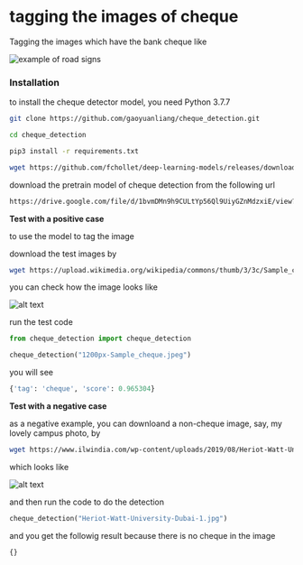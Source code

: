 # tagging the images of cheque

Tagging the images which have the bank cheque like

![example of road signs](https://freechequewriter.com/cs/image/TheCommercialBankOfQatar_QA.jpg)

### Installation

to install the cheque detector model, you need Python 3.7.7 

```bash
git clone https://github.com/gaoyuanliang/cheque_detection.git

cd cheque_detection

pip3 install -r requirements.txt

wget https://github.com/fchollet/deep-learning-models/releases/download/v0.4/xception_weights_tf_dim_ordering_tf_kernels_notop.h5
```

download the pretrain model of cheque detection from the following url

```bash
https://drive.google.com/file/d/1bvmDMn9h9CULtYp56Ql9UiyGZnMdzxiE/view?usp=sharing
```

**Test with a positive case**

to use the model to tag the image

download the test images by 

```bash
wget https://upload.wikimedia.org/wikipedia/commons/thumb/3/3c/Sample_cheque.jpeg/1200px-Sample_cheque.jpeg
```

you can check how the image looks like

![alt text](https://upload.wikimedia.org/wikipedia/commons/thumb/3/3c/Sample_cheque.jpeg/1200px-Sample_cheque.jpeg)

run the test code

```python
from cheque_detection import cheque_detection

cheque_detection("1200px-Sample_cheque.jpeg")
```

you will see

```python
{'tag': 'cheque', 'score': 0.965304}
```

**Test with a negative case**

as a negative example, you can downloand a non-cheque image, say, my lovely campus photo, by 

```bash
wget https://www.ilwindia.com/wp-content/uploads/2019/08/Heriot-Watt-University-Dubai-1.jpg
```

which looks like 

![alt text](https://www.ilwindia.com/wp-content/uploads/2019/08/Heriot-Watt-University-Dubai-1.jpg)


and then run the code to do the detection

```python
cheque_detection("Heriot-Watt-University-Dubai-1.jpg")
```

and you get the followig result because there is no cheque in the image

```python
{}
```


